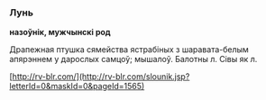 ### Лунь
**назоўнік, мужчынскі род**

Драпежная птушка сямейства ястрабіных з шаравата-белым апярэннем у дарослых самцоў; мышалоў. Балотны л. Сівы як л.

<a rel="author">[http://rv-blr.com/](http://rv-blr.com/slounik.jsp?letterId=0&maskId=0&pageId=1565)</a>
